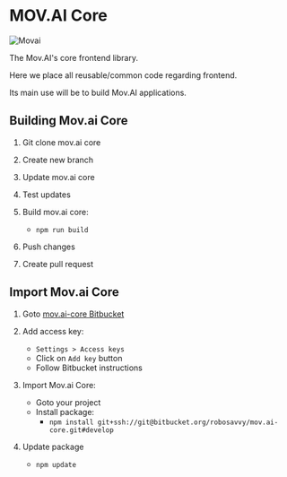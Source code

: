 # MOV.AI Core

![Movai](https://www.mov.ai/wp-content/uploads/2021/06/MOV.AI-logo-3.png)

The Mov.AI's core frontend library.

Here we place all reusable/common code regarding frontend.

Its main use will be to build Mov.AI applications.

## Building Mov.ai Core

1. Git clone mov.ai core

2. Create new branch

3. Update mov.ai core

4. Test updates

5. Build mov.ai core:
   - `npm run build`
6. Push changes

7. Create pull request

## Import Mov.ai Core

1. Goto [mov.ai-core Bitbucket](https://bitbucket.org/robosavvy/mov.ai-core)

2. Add access key:

   - `Settings > Access keys `
   - Click on `Add key` button
   - Follow Bitbucket instructions

3. Import Mov.ai Core:

   - Goto your project
   - Install package:
     - `npm install git+ssh://git@bitbucket.org/robosavvy/mov.ai-core.git#develop`

4. Update package
   - `npm update`
